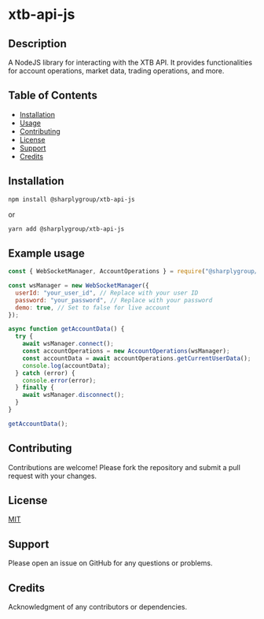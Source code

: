 # xtb-api-js

## Description

A NodeJS library for interacting with the XTB API. It provides functionalities for account operations, market data, trading operations, and more.

## Table of Contents

- [Installation](#installation)
- [Usage](#usage)
- [Contributing](#contributing)
- [License](#license)
- [Support](#support)
- [Credits](#credits)

## Installation

```bash
npm install @sharplygroup/xtb-api-js
```

or

```bash
yarn add @sharplygroup/xtb-api-js
```

## Example usage

```javascript
const { WebSocketManager, AccountOperations } = require("@sharplygroup/xtb-api-js");

const wsManager = new WebSocketManager({
  userId: "your_user_id", // Replace with your user ID
  password: "your_password", // Replace with your password
  demo: true, // Set to false for live account
});

async function getAccountData() {
  try {
    await wsManager.connect();
    const accountOperations = new AccountOperations(wsManager);
    const accountData = await accountOperations.getCurrentUserData();
    console.log(accountData);
  } catch (error) {
    console.error(error);
  } finally {
    await wsManager.disconnect();
  }
}

getAccountData();
```

## Contributing

Contributions are welcome! Please fork the repository and submit a pull request with your changes.

## License

[MIT](LICENSE)

## Support

Please open an issue on GitHub for any questions or problems.

## Credits

Acknowledgment of any contributors or dependencies.
